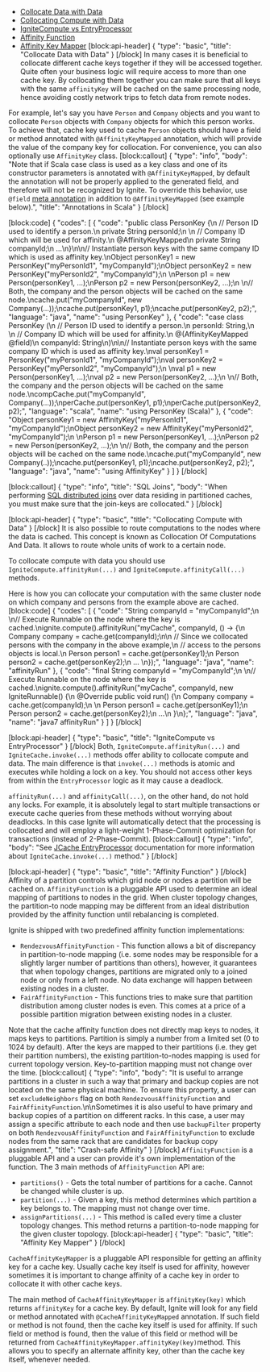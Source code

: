 * [Collocate Data with Data](#collocate-data-with-data)
* [Collocating Compute with Data](#collocating-compute-with-data)
* [IgniteCompute vs EntryProcessor](#ignitecompute-vs-entryprocessor)
* [Affinity Function](#affinity-function)
* [Affinity Key Mapper](#affinity-key-mapper)
[block:api-header]
{
  "type": "basic",
  "title": "Collocate Data with Data"
}
[/block]
In many cases it is beneficial to collocate different cache keys together if they will be accessed together. Quite often your business logic will require access to more than one cache key. By collocating them together you can make sure that all keys with the same `affinityKey` will be cached on the same processing node, hence avoiding costly network trips to fetch data from remote nodes.

For example, let's say you have `Person` and `Company` objects and you want to collocate `Person` objects with `Company` objects for which this person works. To achieve that, cache key used to cache `Person` objects should have a field or method annotated with `@AffinityKeyMapped` annotation, which will provide the value of the company key for collocation. For convenience, you can also optionally use `AffinityKey` class.
[block:callout]
{
  "type": "info",
  "body": "Note that if Scala case class is used as a key class and one of its constructor parameters is annotated with `@AffinityKeyMapped`, by default the annotation will not be properly applied to the generated field, and therefore will not be recognized by Ignite. To override this behavior, use `@field` [meta annotation](http://www.scala-lang.org/api/current/#scala.annotation.meta.package) in addition to `@AffinityKeyMapped` (see example below).",
  "title": "Annotations in Scala"
}
[/block]

[block:code]
{
  "codes": [
    {
      "code": "public class PersonKey {\n    // Person ID used to identify a person.\n    private String personId;\n \n    // Company ID which will be used for affinity.\n    @AffinityKeyMapped\n    private String companyId;\n    ...\n}\n\n// Instantiate person keys with the same company ID which is used as affinity key.\nObject personKey1 = new PersonKey(\"myPersonId1\", \"myCompanyId\");\nObject personKey2 = new PersonKey(\"myPersonId2\", \"myCompanyId\");\n \nPerson p1 = new Person(personKey1, ...);\nPerson p2 = new Person(personKey2, ...);\n \n// Both, the company and the person objects will be cached on the same node.\ncache.put(\"myCompanyId\", new Company(...));\ncache.put(personKey1, p1);\ncache.put(personKey2, p2);",
      "language": "java",
      "name": "using PersonKey"
    },
    {
      "code": "case class PersonKey (\n    // Person ID used to identify a person.\n    personId: String,\n \n    // Company ID which will be used for affinity.\n    @(AffinityKeyMapped @field)\n    companyId: String\n)\n\n// Instantiate person keys with the same company ID which is used as affinity key.\nval personKey1 = PersonKey(\"myPersonId1\", \"myCompanyId\");\nval personKey2 = PersonKey(\"myPersonId2\", \"myCompanyId\");\n \nval p1 = new Person(personKey1, ...);\nval p2 = new Person(personKey2, ...);\n \n// Both, the company and the person objects will be cached on the same node.\ncompCache.put(\"myCompanyId\", Company(...));\nperCache.put(personKey1, p1);\nperCache.put(personKey2, p2);",
      "language": "scala",
      "name": "using PersonKey (Scala)"
    },
    {
      "code": "Object personKey1 = new AffinityKey(\"myPersonId1\", \"myCompanyId\");\nObject personKey2 = new AffinityKey(\"myPersonId2\", \"myCompanyId\");\n \nPerson p1 = new Person(personKey1, ...);\nPerson p2 = new Person(personKey2, ...);\n \n// Both, the company and the person objects will be cached on the same node.\ncache.put(\"myCompanyId\", new Company(..));\ncache.put(personKey1, p1);\ncache.put(personKey2, p2);",
      "language": "java",
      "name": "using AffinityKey"
    }
  ]
}
[/block]

[block:callout]
{
  "type": "info",
  "title": "SQL Joins",
  "body": "When performing [SQL distributed joins](/docs/cache-queries#sql-queries) over data residing in partitioned caches, you must make sure that the join-keys are collocated."
}
[/block]

[block:api-header]
{
  "type": "basic",
  "title": "Collocating Compute with Data"
}
[/block]
It is also possible to route computations to the nodes where the data is cached. This concept is known as Collocation Of Computations And Data. It allows to route whole units of work to a certain node. 

To collocate compute with data you should use `IgniteCompute.affinityRun(...)` and `IgniteCompute.affinityCall(...)` methods.

Here is how you can collocate your computation with the same cluster node on which company and persons from the example above are cached.
[block:code]
{
  "codes": [
    {
      "code": "String companyId = \"myCompanyId\";\n \n// Execute Runnable on the node where the key is cached.\nignite.compute().affinityRun(\"myCache\", companyId, () -> {\n  Company company = cache.get(companyId);\n\n  // Since we collocated persons with the company in the above example,\n  // access to the persons objects is local.\n  Person person1 = cache.get(personKey1);\n  Person person2 = cache.get(personKey2);\n  ...  \n});",
      "language": "java",
      "name": "affinityRun"
    },
    {
      "code": "final String companyId = \"myCompanyId\";\n \n// Execute Runnable on the node where the key is cached.\nignite.compute().affinityRun(\"myCache\", companyId, new IgniteRunnable() {\n  @Override public void run() {\n    Company company = cache.get(companyId);\n    \n    Person person1 = cache.get(personKey1);\n    Person person2 = cache.get(personKey2);\n    ...\n  }\n};",
      "language": "java",
      "name": "java7 affinityRun"
    }
  ]
}
[/block]

[block:api-header]
{
  "type": "basic",
  "title": "IgniteCompute vs EntryProcessor"
}
[/block]
Both, `IgniteCompute.affinityRun(...)` and `IgniteCache.invoke(...)` methods offer ability to collocate compute and data. The main difference is that `invoke(...)` methods is atomic and executes while holding a lock on a key. You should not access other keys from within the `EntryProcessor` logic as it may cause a deadlock. 

 `affinityRun(...)` and `affinityCall(...)`, on the other hand, do not hold any locks. For example, it is absolutely legal to start multiple transactions or execute cache queries from these methods without worrying about deadlocks. In this case Ignite will automatically detect that the processing is collocated and will employ a light-weight 1-Phase-Commit optimization for transactions (instead of 2-Phase-Commit).
[block:callout]
{
  "type": "info",
  "body": "See [JCache EntryProcessor](/docs/jcache#entryprocessor) documentation for more information about `IgniteCache.invoke(...)` method."
}
[/block]

[block:api-header]
{
  "type": "basic",
  "title": "Affinity Function"
}
[/block]
Affinity of a partition controls which grid node or nodes a partition will be cached on. `AffinityFunction` is a pluggable API used to determine an ideal mapping of partitions to nodes in the grid. When cluster topology changes, the partition-to node mapping may be different from an ideal distribution provided by the affinity function until rebalancing is completed.

Ignite is shipped with two predefined affinity function implementations:
 * `RendezvousAffinityFunction` - This function allows a bit of discrepancy in partition-to-node mapping (i.e. some nodes may be responsible for a slightly larger number of partitions than others), however, it guarantees that when topology changes, partitions are migrated only to a joined node or only from a left node. No data exchange will happen between existing nodes in a cluster.
 * `FairAffinityFunction` - This functions tries to make sure that partition distribution among cluster nodes is even. This comes at a price of a possible partition migration between existing nodes in a cluster.

Note that the cache affinity function does not directly map keys to nodes, it maps keys to partitions. Partition is simply a number from a limited set (0 to 1024 by default). After the keys are mapped to their partitions (i.e. they get their partition numbers), the existing partition-to-nodes mapping is used for current topology version. Key-to-partition mapping must not change over the time.
[block:callout]
{
  "type": "info",
  "body": "It is useful to arrange partitions in a cluster in such a way that primary and backup copies are not located on the same physical machine. To ensure this property, a user can set `excludeNeighbors` flag on both `RendezvousAffinityFunction` and `FairAffinityFunction`.\n\nSometimes it is also useful to have primary and backup copies of a partition on different racks. In this case, a user may assign a specific attribute to each node and then use `backupFilter` property on both `RendezvousAffinityFunction` and `FairAffinityFunction` to exclude nodes from the same rack that are candidates for backup copy assignment.",
  "title": "Crash-safe Affinity"
}
[/block]
`AffinityFunction` is a pluggable API and a user can provide it's own implementation of the function. The 3 main methods of `AffinityFunction` API are:
  *  `partitions()` - Gets the total number of partitions for a cache. Cannot be changed while cluster is up.
  *  `partition(...)` - Given a key, this method determines which partition a key belongs to. The mapping must not change over time.
  * `assignPartitions(...)` - This method is called every time a cluster topology changes. This method returns a partition-to-node mapping for the given cluster topology. 
[block:api-header]
{
  "type": "basic",
  "title": "Affinity Key Mapper"
}
[/block]

`CacheAffinityKeyMapper` is a pluggable API responsible for getting an affinity key for a cache key. Usually cache key itself is used for affinity, however sometimes it is important to change affinity of a cache key in order to collocate it with other cache keys.

The main method of `CacheAffinityKeyMapper` is `affinityKey(key)` which returns `affinityKey` for a cache key. By default, Ignite will look for any field or method annotated with `@CacheAffinityKeyMapped` annotation. If such field or method is not found, then the cache key itself is used for affinity. If such field or method is found, then the value of this field or method will be returned from `CacheAffinityKeyMapper.affinityKey(key)`method. This allows you to specify an alternate affinity key, other than the cache key itself, whenever needed.